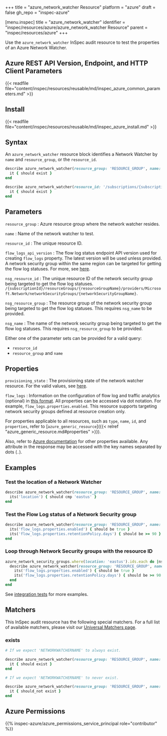 +++
title = "azure_network_watcher Resource"
platform = "azure"
draft = false
gh_repo = "inspec-azure"

[menu.inspec]
title = "azure_network_watcher"
identifier = "inspec/resources/azure/azure_network_watcher Resource"
parent = "inspec/resources/azure"
+++

Use the `azure_network_watcher` InSpec audit resource to test the properties of an Azure Network Watcher.

## Azure REST API Version, Endpoint, and HTTP Client Parameters

{{< readfile file="content/inspec/resources/reusable/md/inspec_azure_common_parameters.md" >}}

## Install

{{< readfile file="content/inspec/resources/reusable/md/inspec_azure_install.md" >}}

## Syntax

An `azure_network_watcher` resource block identifies a Network Watcher by `name` and `resource_group`, or the `resource_id`.

```ruby
describe azure_network_watcher(resource_group: 'RESOURCE_GROUP', name: 'NETWORK_WATCHER_NAME') do
  it { should exist }
end
```

```ruby
describe azure_network_watcher(resource_id: '/subscriptions/{subscriptionId}/resourceGroups/{resourceGroupName}/providers/Microsoft.Network/networkWatchers/{networkWatcherName}') do
  it { should exist }
end
```

## Parameters

`resource_group`
: Azure resource group where the network watcher resides.

`name`
: Name of the network watcher to test.

`resource_id`
: The unique resource ID.

`flow_logs_api_version`
: The flow log status endpoint API version used for creating `flow_logs` property. The latest version will be used unless provided. A network security group within the same region can be targeted for getting the flow log statuses. For more, see [here](https://docs.microsoft.com/en-us/rest/api/network-watcher/networkwatchers/getflowlogstatus).

`nsg_resource_id`
: The unique resource ID of the network security group being targeted to get the flow log statuses. `/{subscriptionId}/resourceGroups/{resourceGroupName}/providers/Microsoft.Network/networkSecurityGroups/{networkSecurityGroupName}`.

`nsg_resource_group`
: The resource group of the network security group being targeted to get the flow log statuses. This requires `nsg_name` to be provided.

`nsg_name`
: The name of the network security group being targeted to get the flow log statuses. This requires `nsg_resource_group` to be provided.

Either one of the parameter sets can be provided for a valid query:

- `resource_id`
- `resource_group` and `name`

## Properties

`provisioning_state`
: The provisioning state of the network watcher resource. For the valid values, see [here](https://docs.microsoft.com/en-us/rest/api/network-watcher/networkwatchers/get#provisioningstate).

`flow_logs`
: Information on the configuration of flow log and traffic analytics (optional) in [this format](https://docs.microsoft.com/en-us/rest/api/network-watcher/networkwatchers/getflowlogstatus#flowloginformation). All properties can be accessed via dot notation. For example, `flow_logs.properties.enabled`. This resource supports targeting network security groups defined at resource creation only.

For properties applicable to all resources, such as `type`, `name`, `id`, and `properties`, refer to [`azure_generic_resource`]({{< relref "azure_generic_resource.md#properties" >}}).

Also, refer to [Azure documentation](https://docs.microsoft.com/en-us/rest/api/network-watcher/networkwatchers/get#networkwatcher) for other properties available. Any attribute in the response may be accessed with the key names separated by dots (`.`).

## Examples

### Test the location of a Network Watcher

```ruby
describe azure_network_watcher(resource_group: 'RESOURCE_GROUP', name: 'NETWORK_WATCHER_NAME') do
  its('location') { should cmp 'eastus' }
end
```

### Test the Flow Log status of a Network Security group

```ruby
describe azure_network_watcher(resource_group: 'RESOURCE_GROUP', name: 'NETWORK_WATCHER_NAME', nsg_resource_group: 'NSG_RESOURCE_GROUP', nsg_name: 'nsg_eastus') do
  its('flow_logs.properties.enabled') { should be true }
  its('flow_logs.properties.retentionPolicy.days') { should be >= 90 }
end
```

### Loop through Network Security groups with the resource ID

```ruby
azure_network_security_groups.where(location: 'eastus').ids.each do |nsg_id|
  describe azure_network_watcher(resource_group: 'RESOURCE_GROUP', name: 'NETWORK_WATCHER_NAME', nsg_resource_id: nsg_id) do
    its('flow_logs.properties.enabled') { should be true }
    its('flow_logs.properties.retentionPolicy.days') { should be >= 90 }
  end
end
```

See [integration tests](https://github.com/inspec/inspec-azure/blob/main/test/integration/verify/controls/azure_network_watcher.rb) for more examples.

## Matchers

This InSpec audit resource has the following special matchers. For a full list of available matchers, please visit our [Universal Matchers page](https://docs.chef.io/inspec/matchers/).

### exists

```ruby
# If we expect 'NETWORKWATCHERNAME' to always exist.

describe azure_network_watcher(resource_group: 'RESOURCE_GROUP', name: 'NETWORK_WATCHER_NAME') do
  it { should exist }
end

# If we expect 'NETWORKWATCHERNAME' to never exist.

describe azure_network_watcher(resource_group: 'RESOURCE_GROUP', name: 'NETWORK_WATCHER_NAME') do
  it { should_not exist }
end
```

## Azure Permissions

{{% inspec-azure/azure_permissions_service_principal role="contributor" %}}
